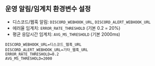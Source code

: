 ## 운영 알림/임계치 환경변수 설정

- 디스코드/웹훅 알림: `DISCORD_WEBHOOK_URL`, `DISCORD_ALERT_WEBHOOK_URL`
- 에러율 임계치: `ERROR_RATE_THRESHOLD` (기본 0.2 = 20%)
- 평균 응답시간 임계치: `AVG_MS_THRESHOLD` (기본 2000ms)

```env
DISCORD_WEBHOOK_URL=디스코드_웹훅_URL
DISCORD_ALERT_WEBHOOK_URL=기타_웹훅_URL
ERROR_RATE_THRESHOLD=0.2
AVG_MS_THRESHOLD=2000
``` 